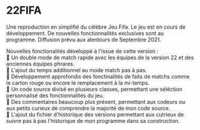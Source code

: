 # 22FIFA
Une reproduction en simplifié du célèbre Jeu Fifa. Le jeu est en cours de développement. De nouvelles fonctionnalités exclusives sont au programme. Diffusion prévu aux alentours de Septembre 2021. </br>

Nouvelles fonctionalités développé à l'issue de cette version : </br>
🔸 Un double mode de match rapide avec les équipes de la version 22 et des anciennes équipes phrares. </br>
🔸 L'ajout du temps additionnel au mode match pas à pas. </br>
🔸 Développement approfondis des fonctinalités de faits de matchs comme le carton rouge ou encore le remplacement à la mi-temps. </br>
🔸 Un code source divisé en plusieurs classes, permettant une séléction personnalisé des fonctionnalités du jeu. </br>
🔸 Des commentaires beaucoup plus présent, permettant aux codeurs ou aux petits curieux de comprendre la majorité de mon code source. </br>
🔸 L'ajout du fichier d'historique des versions permettant aux cutrieux de suivre pas à pas l'historique de mon programme dans sa construction. </br>
